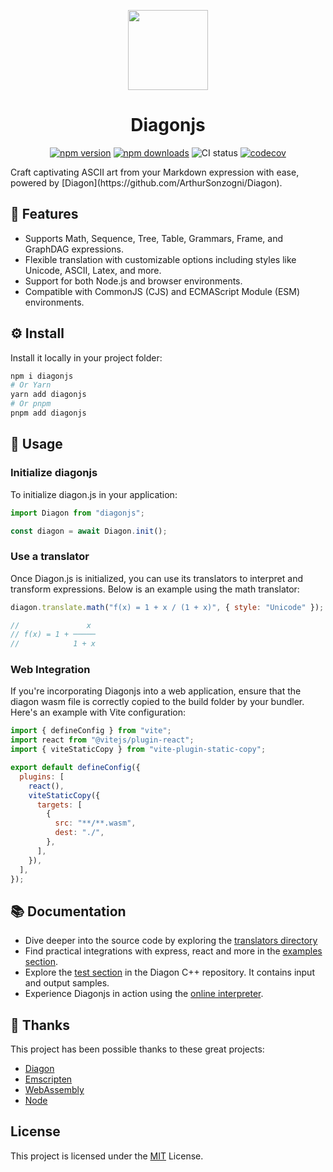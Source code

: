 <p align="center">
    <picture>
      <img src="https://i.ibb.co/nbMS51q/Group-1.png" height="128">
    </picture>
    <h1 align="center">Diagonjs</h1>
</p>
<div align="center">

[![npm version](https://img.shields.io/npm/v/diagonjs)](https://www.npmjs.com/package/diagonjs)
[![npm downloads](https://img.shields.io/npm/dm/diagonjs)](https://www.npmjs.com/package/diagonjs)
![CI status](https://github.com/elmouradiaminedev/diagonjs/actions/workflows/ci.yml/badge.svg)
[![codecov](https://codecov.io/gh/elmouradiaminedev/diagonjs/graph/badge.svg?token=TYVEPNWRD3)](https://codecov.io/gh/elmouradiaminedev/diagonjs)

</div>
Craft captivating ASCII art from your Markdown expression with ease, powered by [Diagon](https://github.com/ArthurSonzogni/Diagon).

## 🚀 Features

- Supports Math, Sequence, Tree, Table, Grammars, Frame, and GraphDAG expressions.
- Flexible translation with customizable options including styles like Unicode, ASCII, Latex, and more.
- Support for both Node.js and browser environments.
- Compatible with CommonJS (CJS) and ECMAScript Module (ESM) environments.

## ⚙️ Install

Install it locally in your project folder:

```bash
npm i diagonjs
# Or Yarn
yarn add diagonjs
# Or pnpm
pnpm add diagonjs
```

## 📖 Usage

### Initialize diagonjs

To initialize diagon.js in your application:

```js
import Diagon from "diagonjs";

const diagon = await Diagon.init();
```

### Use a translator

Once Diagon.js is initialized, you can use its translators to interpret and transform expressions. Below is an example using the math translator:

```js
diagon.translate.math("f(x) = 1 + x / (1 + x)", { style: "Unicode" });

//               x
// f(x) = 1 + ─────
//            1 + x
```

### Web Integration

If you're incorporating Diagonjs into a web application, ensure that the diagon wasm file is correctly copied to the build folder by your bundler. Here's an example with Vite configuration:

```js
import { defineConfig } from "vite";
import react from "@vitejs/plugin-react";
import { viteStaticCopy } from "vite-plugin-static-copy";

export default defineConfig({
  plugins: [
    react(),
    viteStaticCopy({
      targets: [
        {
          src: "**/**.wasm",
          dest: "./",
        },
      ],
    }),
  ],
});
```

## 📚 Documentation

- Dive deeper into the source code by exploring the [translators directory](https://github.com/elmouradiaminedev/diagonjs/blob/main/src/translators/index.ts)
- Find practical integrations with express, react and more in the [examples section](https://github.com/elmouradiaminedev/diagonjs/tree/main/examples).
- Explore the [test section](https://github.com/ArthurSonzogni/Diagon/tree/main/test) in the Diagon C++ repository. It contains input and output samples.
- Experience Diagonjs in action using the [online interpreter](https://arthursonzogni.com/Diagon/).

## 💖 Thanks

This project has been possible thanks to these great projects:

- [Diagon](https://github.com/ArthurSonzogni/Diagon)
- [Emscripten](https://github.com/emscripten-core/emscripten)
- [WebAssembly](https://webassembly.org/)
- [Node](https://github.com/nodejs/node/tree/main)

## License

This project is licensed under the [MIT](https://github.com/elmouradiaminedev/diagonjs/blob/main/LICENSE) License.
